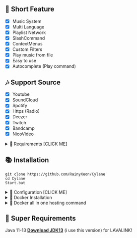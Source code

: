 ## 📑 Short Feature
- [x] Music System
- [x] Multi Language
- [x] Playlist Network
- [x] SlashCommand
- [x] ContextMenus
- [x] Custom Filters
- [x] Play music from file
- [x] Easy to use
- [x] Autocomplete (Play command)

## 🎶 Support Source
- [x] Youtube
- [x] SoundCloud
- [x] Spotify
- [x] Https (Radio)
- [x] Deezer
- [x] Twitch
- [x] Bandcamp
- [x] NicoVideo

<details><summary>📎 Requirements [CLICK ME]</summary>
<p>

## 📎 Requirements

1. Node.js Version 16.6.0+ **[Download](https://nodejs.org/en/download/)**
2. Discord Bot Token **[Guide](https://discordjs.guide/preparations/setting-up-a-bot-application.html#creating-your-bot)**
3. LavaLink **[Guide](https://github.com/freyacodes/lavalink)** (i use this development version [Download](https://ci.fredboat.com/repository/downloadAll/Lavalink_Build/9311:id/artifacts.zip) )
4. MongoDB **[Download](https://www.mongodb.com/try/download/community)** (Download & install = Finish!)

## 🛑 Super Requirements 

Java 11-13 **[Download JDK13](http://www.mediafire.com/file/m6gk7aoq96db8g0/file)** (i use this version) for LAVALINK!

</p>
</details>

## 📚 Installation

```
git clone https://github.com/RainyXeon/Cylane
cd Cylane
Start.bat
```

<details><summary>📄 Configuration [CLICK ME]</summary>
<p>

## 📄 Configuration

Copy or Rename `.env.example` to `.env` and fill out the values:

```.env
# Bot
TOKEN=REPLACE_HERE
NP_REALTIME=false
LEAVE_TIMEOUT=120000
LANGUAGE=en
EMBED_COLOR=#000001
AUTO_DEPLOY=true

# Devloper
OWNER_ID=REPLACE_HERE

# Database
MONGO_URI=mongodb://127.0.0.1:27017/dreamvast
LIMIT_TRACK=50
LIMIT_PLAYLIST=10

# Spotify
SPOTIFY_ID=asdkjdoiuwdjaslkjdlksaajdlas
SPOTIFY_SECRET=fjwhuoefhnjksanheufidnwiudlhsjanwjdli

# Lavalink
NODE_URL=localhost:2333
NODE_NAME=MAIN
NODE_AUTH=123456
NODE_SECURE=false
```
After installation or finishes all you can use `npm start` to start the bot. or `Run Start.bat`

</p>
</details>

<details><summary>🐋 Docker Installation</summary>
<p>

## 🐋 Docker Installation


### **1. What is Docker 🐋?**

Docker is an open platform for developing, shipping, and running applications. Docker enables you to separate your applications from your infrastructure so you can deliver software quickly. With Docker, you can manage your infrastructure in the same ways you manage your applications. By taking advantage of Docker’s methodologies for shipping, testing, and deploying code quickly, you can significantly reduce the delay between writing code and running it in production.

### **2. What are the advantages and disadvantages of docker?**
#### The Advantages:
- Consistency
- Automation
- Stability
- Saves Space
- Run multiple applications with just one virtual machine

#### The Disadvantages:
- Advances Quickly
- Learning Curve

### **3. Install Docker 🐋:**
---------------------------------------------
#### For windows:
**1. Go to the website https://docs.docker.com/docker-for-windows/install/ and download the docker file.**

> ***Note: A 64-bit processor and 4GB system RAM are the hardware prerequisites required to successfully run Docker on Windows 10.***

**2. Then, double-click on the Docker Desktop Installer.exe to run the installer.**

> ***Note: Suppose the installer (Docker Desktop Installer.exe) is not downloaded; you can get it from Docker Hub and run it whenever required.***

**3. Once you start the installation process, always enable Hyper-V Windows Feature on the Configuration page.**

**4. Then, follow the installation process to allow the installer and wait till the process is done.**

**5. After completion of the installation process, click Close and restart.**
##### Guide source: https://www.simplilearn.com/tutorials/docker-tutorial/install-docker-on-windows

---------------------------------------------
#### For linux (Ubuntu):
**1. Open the terminal on Ubuntu.**

**2. Remove any Docker files that are running in the system, using the following command:**

```
sudo apt-get remove docker docker-engine docker.io
```

**3. Check if the system is up-to-date using the following command:**

```
sudo apt-get update
```

**4. Install a few pre-requisite packages that allow apt to use packages over HTTPS using the following command:**
```
sudo apt install apt-transport-https ca-certificates curl software-properties-common
```


**5. Then add the GPG key for the Docker repository to your system:**
```
sudo add-apt-repository "deb [arch=amd64] https://download.docker.com/linux/ubuntu bionic stable"
```

**6. Update the packages list again with Docker packages from the newly added repo:**
```
sudo apt update
```

**7. Make sure you are about to install from the Docker repo instead of the default Ubuntu repo:**
```
apt-cache policy docker-ce
```
Example Output:
```
docker-ce:
  Installed: (none)
  Candidate: 18.03.1~ce~3-0~ubuntu
  Version table:
     18.03.1~ce~3-0~ubuntu 500
        500 https://download.docker.com/linux/ubuntu bionic/stable amd64 Packages

```

**8. Install Docker:**
```
sudo apt install docker-ce
```

**9. Check if Docker is installed and running:**
```
sudo systemctl status docker
```
Example Output:
```
● docker.service - Docker Application Container Engine
   Loaded: loaded (/lib/systemd/system/docker.service; enabled; vendor preset: enabled)
   Active: active (running) since Thu 2018-07-05 15:08:39 UTC; 2min 55s ago
     Docs: https://docs.docker.com
 Main PID: 10096 (dockerd)
    Tasks: 16
   CGroup: /system.slice/docker.service
           ├─10096 /usr/bin/dockerd -H fd://
           └─10113 docker-containerd --config /var/run/docker/containerd/containerd.toml
```
##### Guide source: https://viblo.asia/p/how-to-install-docker-on-ubuntu-RnB5pmJ7KPG


### **4. Install Dreamvast using Docker 🐋:**
---------------------------------------------
**1. Make sure you config the .env file or the config.js file in ./src/plugins/config.js**

**2. Change to the Discord bot project directory.**

**3. Build the docker container for the Discord bot.**
```
docker build -t cylane .
```

**4. Run the docker container.**
```
docker run -d cylane
```
---------------------------------------------

#### Basic commands:
**1. To build the docker container, using the following command: (Please remove the [] when you type the name)**
```
docker build -t [name] .
```

*The `-t` option is the tag name option.*

**2. To run the docker container, using the following command: (Please remove the [] when you type the name)**
```
docker run -d [name]
```

*The `-d` option is runs the container in detached mode (it runs in the background).*

**3. To list all docker processes and container id, using the following command:**
```
docker ps
```
**4. To see all docker container log, using the following command: (Please remove the [] when you paste the id)**
```
docker logs [container id]
```
**5. To stop the docker container, using the following command: (Please remove the [] when you paste the id)**
```
docker stop [container id]
```
**6. To restart the docker container, using the following command: (Please remove the [] when you paste the id)**
```
docker restart [container id]
```
**7. To remove the docker container, using the following command: (Please remove the [] when you paste the id)**
```
docker rm [container id]
```
---------------------------------------------
</p>
</details>

<details><summary>🐋 Docker all in one hosting command</summary>
<p>

### Installation

**1. Make sure you config the .env file or the config.js file in ./src/plugins/config.js**

**Example of .env file for docker hosting:**

```
# Bot
TOKEN=REPLACE_HERE
NP_REALTIME=false
LEAVE_TIMEOUT=120000
LANGUAGE=en
EMBED_COLOR=#000001
AUTO_DEPLOY=true

# Devloper
OWNER_ID=REPLACE_HERE

# Database
LIMIT_TRACK=50
LIMIT_PLAYLIST=10

# Spotify
SPOTIFY_ID=asdkjdoiuwdjaslkjdlksaajdlas
SPOTIFY_SECRET=fjwhuoefhnjksanheufidnwiudlhsjanwjdli
```

**2. Use this command and you're done!**
```
docker-compose up -d --build
```

**All commands are exactly the same as the one above, just change from `docker` to `docker-compose` and change from `[container id]` to `[name]`**
</p>
</details>

## 🛑 Super Requirements 

Java 11-13 **[Download JDK13](http://www.mediafire.com/file/m6gk7aoq96db8g0/file)** (i use this version) for LAVALINK!
